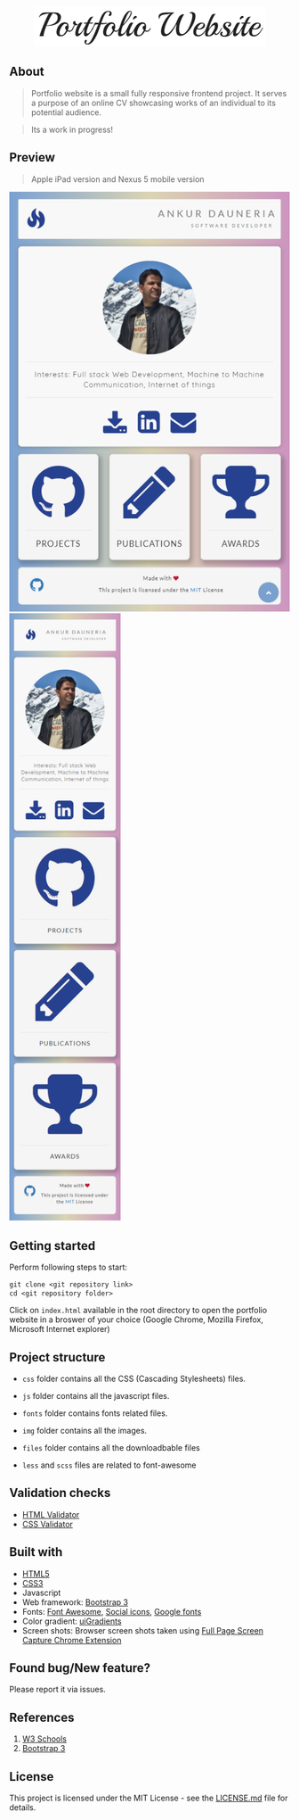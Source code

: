 <p align="center">
  <img src="img/readme-logo.png">
</p>

## About


> Portfolio website is a small fully responsive frontend project. It serves a purpose of an online CV showcasing works of an individual to its potential audience.

> Its a work in progress!

## Preview


> Apple iPad version and Nexus 5 mobile version

<p>
  <span><img src="img/front-end.png" title="iPad preview image (768 x 1024)" /></span>
  <span><img src="img/mobile-front-end.png"  title="Nexus 5 preview image (360 x 640)" width="200"/></span>
</p>

## Getting started


Perform following steps to start:

```
git clone <git repository link>
cd <git repository folder>
```

Click on `index.html` available in the root directory to open the portfolio website in a broswer of your choice (Google Chrome, Mozilla Firefox, Microsoft Internet explorer)

## Project structure


* `css` folder contains all the CSS (Cascading Stylesheets) files.

* `js` folder contains all the javascript files.

* `fonts` folder contains fonts related files.

* `img` folder contains all the images.

* `files` folder contains all the downloadbable files

* `less` and `scss` files are related to font-awesome

## Validation checks


* [HTML Validator](http://validator.w3.org/#validate_by_input)
* [CSS Validator](https://jigsaw.w3.org/css-validator/#validate_by_input)

## Built with


* [HTML5](https://developer.mozilla.org/en-US/docs/Web/Guide/HTML/HTML5 "HTML5")
* [CSS3](https://developer.mozilla.org/en/docs/Web/CSS/CSS3 "CSS3")
* Javascript
* Web framework: [Bootstrap 3](https://getbootstrap.com/docs/3.3/ "Bootstrap 3")
* Fonts: [Font Awesome](http://fontawesome.io/ "Font Awesome"), [Social icons](https://lipis.github.io/bootstrap-social/ "Social Icons"), [Google fonts](https://fonts.google.com/ "Google Fonts")
* Color gradient: [uiGradients](https://uigradients.com/ "uiGradients")
* Screen shots: Browser screen shots taken using [Full Page Screen Capture Chrome Extension](http://mrcoles.com/full-page-screen-capture-chrome-extension/ "Full Page Screen Capture")

## Found bug/New feature?


Please report it via issues.

## References


1. [W3 Schools](https://www.w3schools.com/)
2. [Bootstrap 3](http://getbootstrap.com/)

## License


This project is licensed under the MIT License - see the [LICENSE.md](License.md) file for details.